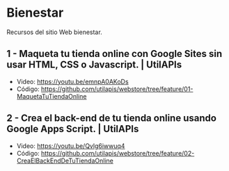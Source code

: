 # Bienestar
Recursos del sitio Web bienestar.

## 1 - Maqueta tu tienda online con Google Sites sin usar HTML, CSS o Javascript. | UtilAPIs
- Video: https://youtu.be/emnpA0AKoDs
- Código: https://github.com/utilapis/webstore/tree/feature/01-MaquetaTuTiendaOnline

## 2 - Crea el back-end de tu tienda online usando Google Apps Script. | UtilAPIs
- Video: https://youtu.be/Qvlg6iwwuq4
- Código: https://github.com/utilapis/webstore/tree/feature/02-CreaElBackEndDeTuTiendaOnline